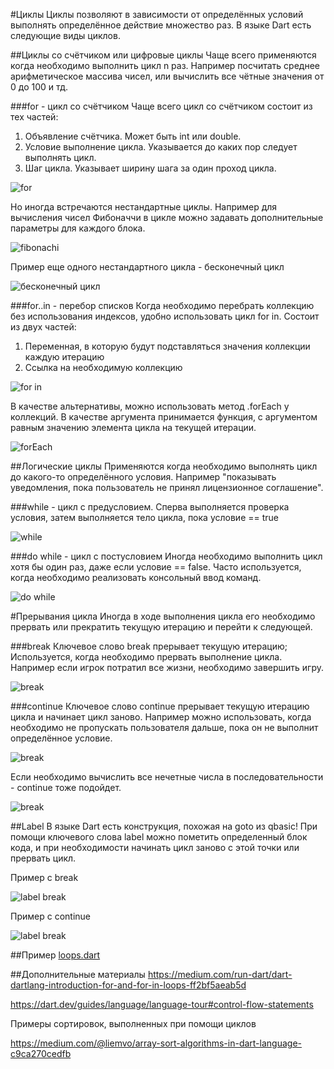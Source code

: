 #Циклы
Циклы позволяют в зависимости от определённых условий выполнять определённое действие множество раз.
В языке Dart есть следующие виды циклов.

##Циклы со счётчиком или цифровые циклы
Чаще всего применяются когда необходимо выполнить цикл n раз.
Например посчитать среднее арифметическое массива чисел, или вычислить все чётные значения от 0 до 100 и тд.

###for - цикл со счётчиком
Чаще всего цикл со счётчиком состоит из тех частей:
1) Объявление счётчика. Может быть int или double.
2) Условие выполнение цикла. Указывается до каких пор следует
   выполнять цикл.
3) Шаг цикла. Указывает ширину шага за один проход цикла.

![for](loops_sample_1.png)

Но иногда встречаются нестандартные циклы. Например для вычисления 
чисел Фибоначчи в цикле можно задавать дополнительные параметры для каждого блока.

![fibonachi](loops_sample_1.2.png)

Пример еще одного нестандартного цикла - бесконечный цикл

![бесконечный цикл](loops_sample_2.png)

###for..in - перебор списков
Когда необходимо перебрать коллекцию без использования индексов, удобно использовать цикл for in.
Состоит из двух частей:
1) Переменная, в которую будут подставляться значения коллекции каждую итерацию
2) Ссылка на необходимую коллекцию

![for in](loops_sample_3.png)

В качестве альтернативы, можно использовать метод .forEach у коллекций.
В качестве аргумента принимается функция, с аргументом равным значению
элемента цикла на текущей итерации.

![forEach](loops_sample_4.png)

##Логические циклы
Применяются когда необходимо выполнять цикл до какого-то определённого условия.
Например "показывать уведомления, пока пользователь не принял лицензионное соглашение".

###while - цикл с предусловием.
Сперва выполняется проверка условия, затем выполняется тело цикла, пока условие == true

![while](loops_sample_5.png)

###do while - цикл с постусловием
Иногда необходимо выполнить цикл хотя бы один раз, даже если условие == false.
Часто используется, когда необходимо реализовать консольный ввод команд.

![do while](loops_sample_6.png)

#Прерывания цикла
Иногда в ходе выполнения цикла его необходимо прервать или прекратить текущую итерацию и 
перейти к следующей.

###break
Ключевое слово break прерывает текущую итерацию;
Используется, когда необходимо прервать выполнение цикла.
Например если игрок потратил все жизни, необходимо завершить игру.

![break](loops_sample_7.png)

###continue
Ключевое слово continue прерывает текущую итерацию цикла и начинает цикл заново.
Например можно использовать, когда необходимо не пропускать пользователя дальше,
пока он не выполнит определённое условие.

![break](loops_sample_8.png)

Если необходимо вычислить все нечетные числа в последовательности - continue тоже подойдет.

![break](loops_sample_9.png)

##Label
В языке Dart есть конструкция, похожая на goto из qbasic! 
При помощи ключевого слова label можно пометить определенный блок кода,
и при необходимости начинать цикл заново с этой точки или прервать цикл.

Пример с break

![label break](loops_sample_10.png)

Пример с continue

![label break](loops_sample_11.png)

##Пример 
[loops.dart](loops.dart)

##Дополнительные материалы
https://medium.com/run-dart/dart-dartlang-introduction-for-and-for-in-loops-ff2bf5aeab5d

https://dart.dev/guides/language/language-tour#control-flow-statements

Примеры сортировок, выполненных при помощи циклов

https://medium.com/@liemvo/array-sort-algorithms-in-dart-language-c9ca270cedfb